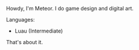 Howdy, I'm Meteor.
I do game design and digital art.

Languages:
- Luau (Intermediate)

That's about it.

